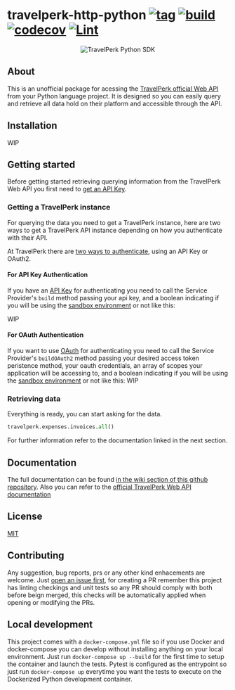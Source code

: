 # travelperk-http-python [![tag](https://img.shields.io/github/tag/namelivia/travelperk-http-python.svg)](https://github.com/namelivia/travelperk-http-python/releases) [![build](https://github.com/namelivia/travelperk-http-python/actions/workflows/build.yml/badge.svg)](https://github.com/namelivia/travelperk-http-python/actions/workflows/build.yml) [![codecov](https://codecov.io/gh/namelivia/travelperk-http-python/branch/main/graph/badge.svg?token=ncBKtvoHR5)](https://codecov.io/gh/namelivia/travelperk-http-python) [![Lint](https://github.com/namelivia/travelperk-http-python/actions/workflows/black.yml/badge.svg)](https://github.com/namelivia/travelperk-http-python/actions/workflows/black.yml)

<p align="center">
  <img src="https://user-images.githubusercontent.com/1571416/118358121-b78de000-b57d-11eb-9987-f750ed530d83.png" alt="TravelPerk Python SDK" />
</p>

## About

This is an unofficial package for acessing the [TravelPerk official Web API](https://developers.travelperk.com) from your Python language project. It is designed so you can easily query and retrieve all data hold on their platform and accessible through the API.

## Installation

WIP

## Getting started

Before getting started retrieving querying information from the TravelPerk Web API you first need to [get an API Key](https://developers.travelperk.com/reference#authentication).

### Getting a TravelPerk instance

For querying the data you need to get a TravelPerk instance, here are two ways to get a TravelPerk API instance depending on how you authenticate with their API.

At TravelPerk there are [two ways to authenticate](https://developers.travelperk.com/reference#authentication), using an API Key or OAuth2.

#### For API Key Authentication

If you have an [API Key](https://developers.travelperk.com/reference#api-keys-1) for authenticating you need to call the Service Provider's `build` method passing your api key, and a boolean indicating if you will be using the [sandbox environment](https://developers.travelperk.com/docs/postman-collection#step-2---configure-the-postman-environment) or not like this:

WIP

#### For OAuth Authentication

If you want to use [OAuth](https://developers.travelperk.com/reference#oauth) for authenticating you need to call the Service Provider's `buildOAuth2` method passing your desired access token peristence method, your oauth credentials, an array of scopes your application will be accessing to, and a boolean indicating if you will be using the [sandbox environment](https://developers.travelperk.com/docs/postman-collection#step-2---configure-the-postman-environment) or not like this:
WIP

### Retrieving data

Everything is ready, you can start asking for the data.
```python
travelperk.expenses.invoices.all()
```
For further information refer to the documentation linked in the next section.

## Documentation

The full documentation can be found [in the wiki section of this github repository](https://github.com/namelivia/travelperk-http-python/wiki).
Also you can refer to the [official TravelPerk Web API documentation](https://developers.travelperk.com/reference)

## License

[MIT](LICENSE)

## Contributing
Any suggestion, bug reports, prs or any other kind enhacements are welcome. Just [open an issue first](https://github.com/namelivia/travelperk-http-python/issues/new), for creating a PR remember this project has linting checkings and unit tests so any PR should comply with both before beign merged, this checks will be automatically applied when opening or modifying the PRs.

## Local development

This project comes with a `docker-compose.yml` file so if you use Docker and docker-compose you can develop without installing anything on your local environment. Just run `docker-compose up --build` for the first time to setup the container and launch the tests. Pytest is configured as the entrypoint so just run `docker-compose up` everytime you want the tests to execute on the Dockerized Python development container.
